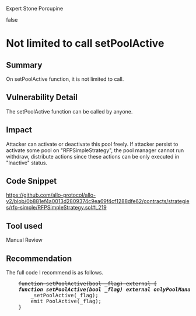 Expert Stone Porcupine

false

# Not limited to call setPoolActive
## Summary

On setPoolActive function, it is not limited to call.

## Vulnerability Detail

The setPoolActive function can be called by anyone.
	
## Impact

Attacker can activate or deactivate this pool freely. 
If attacker persist to activate some pool on "RFPSimpleStrategy", the pool manager cannot run withdraw, distribute actions since these actions can be only executed in "Inactive" status.

## Code Snippet

https://github.com/allo-protocol/allo-v2/blob/0b881ef4a0013d2809374c9ea69f4cf1288dfe62/contracts/strategies/rfp-simple/RFPSimpleStrategy.sol#L219

## Tool used

Manual Review

## Recommendation

The full code I recommend is as follows.

<pre>
	<s>function setPoolActive(bool _flag) external {</s>
	<em><b>function setPoolActive(bool _flag) external onlyPoolManager(msg.sender) {</b></em>
		_setPoolActive(_flag);
		emit PoolActive(_flag);
	}
</pre>
    